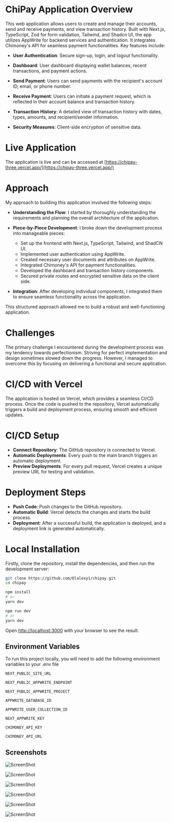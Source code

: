 
# **ChiPay Application Overview**

This web application allows users to create and manage their accounts, send and receive payments, and view transaction history. Built with Next.js, TypeScript, Zod for form validation, Tailwind, and Shadcn UI, the app utilizes AppWrite for backend services and authentication. It integrates Chimoney's API for seamless payment functionalities. Key features include:

- **User Authentication**: Secure sign-up, login, and logout functionality.

- **Dashboard**: User dashboard displaying wallet balances, recent transactions, and payment actions.

- **Send Payment**: Users can send payments with the recipient's account ID, email, or phone number.

- **Receive Payment**: Users can initiate a payment request, which is reflected in their account balance and transaction history.

- **Transaction History**: A detailed view of transaction history with dates, types, amounts, and recipient/sender information.

- **Security Measures**: Client-side encryption of sensitive data.

# Live Application

The application is live and can be accessed at [https://chipay-three.vercel.app/](https://chipay-three.vercel.app/)

# Approach

My approach to building this application involved the following steps:

- **Understanding the Flow**: I started by thoroughly understanding the requirements and planning the overall architecture of the application.
- **Piece-by-Piece Development**: I broke down the development process into manageable pieces:
	- Set up the frontend with Next.js, TypeScript, Tailwind, and ShadCN UI.
	- Implemented user authentication using AppWrite.
	- Created necessary user documents and attributes on AppWrite.
	- Integrated Chimoney's API for payment functionalities.
	- Developed the dashboard and transaction history components.
	- Secured private routes and encrypted sensitive data on the client side.

- **Integration**: After developing individual components, I integrated them to ensure seamless functionality across the application.

This structured approach allowed me to build a robust and well-functioning application.

# Challenges

The primary challenge I encountered during the development process was my tendency towards perfectionism. Striving for perfect implementation and design sometimes slowed down the progress. However, I managed to overcome this by focusing on delivering a functional and secure application.

# CI/CD with Vercel

The application is hosted on Vercel, which provides a seamless CI/CD process. Once the code is pushed to the repository, Vercel automatically triggers a build and deployment process, ensuring smooth and efficient updates.

# CI/CD Setup

- **Connect Repository**: The GitHub repository is connected to Vercel.
- **Automatic Deployments**: Every push to the main branch triggers an automatic deployment.
- **Preview Deployments**: For every pull request, Vercel creates a unique preview URL for testing and validation.

# Deployment Steps

- **Push Code**: Push changes to the GitHub repository.
- **Automatic Build**: Vercel detects the changes and starts the build process.
- **Deployment**: After a successful build, the application is deployed, and a deployment link is generated automatically.

# Local Installation

Firstly, clone the repository, install the dependencies, and then run the development server:

```bash
git clone https://github.com/Olalexy1/chipay.git
cd chipay
```

```bash
npm install
# or
yarn dev
```

```bash
npm run dev
# or
yarn dev
```

Open [http://localhost:3000](http://localhost:3000) with your browser to see the result.

## Environment Variables

To run this project locally, you will need to add the following environment variables to your .env file

`NEXT_PUBLIC_SITE_URL`

`NEXT_PUBLIC_APPWRITE_ENDPOINT`

`NEXT_PUBLIC_APPWRITE_PROJECT`

`APPWRITE_DATABASE_ID`

`APPWRITE_USER_COLLECTION_ID`

`NEXT_APPWRITE_KEY`

`CHIMONEY_API_KEY`

`CHIMONEY_API_URL`

## Screenshots

![ScreenShot](/public/images/chipayImg1.png)

![ScreenShot](/public/images/chipayImg2.png)

![ScreenShot](/public/images/chipayImg3.png)

![ScreenShot](/public/images/chipayImg4.png)

![ScreenShot](/public/images/chipayImg5.png)

![ScreenShot](/public/images/chipayImg6.png)
